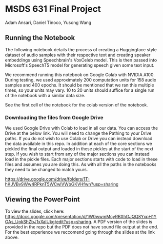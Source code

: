 # MSDS 631 Final Project

Adam Ansari, Daniel Tinoco, Yusong Wang

## Running the Notebook
The following notebook details the process of creating a Huggingface style dataset of audio samples with their respective text and creating speaker embeddings using Speechbrain's VoxCeleb model. This is then passed into Microsoft's SpeechT5 model for generating speech given some text input.

We recommend running this notebook on Google Colab with NVIDIA A100. During testing, we used approximately 200 computation units for 158 audio samples and 400 epochs. It should be mentioned that we ran this multiple times, so your units may vary. 10 to 20 units should suffice for a single run of the notebook with a similar data size.

See the first cell of the notebook for the colab version of the notebook.

### Downloading the files from Google Drive

We used Google Drive with Colab to load in all our data. You can access the Drive at the below link. You will need to change the Pathing to your Drive paths. If you do not wish to use Colab or Drive you can instead download the data available in this repo. In addition at each of the core sections we pickled the final output and loaded in these pickles at the start of the next step. If you wish to start from any of the major sections you can instead load in the pickle files. Each major sections starts with code to load in these files and assumes you are doing this. As with all the paths in the notebooks they need to be changed to match yours. 

https://drive.google.com/drive/folders/1T-hKJVBv9Ww4RPknT5WCwlVWbGKVHfwn?usp=sharing

## Viewing the PowerPoint

To view the slides, click here: https://docs.google.com/presentation/d/1W0wwmMcyRBXhGJQQ8YxpH1YOAs_UpkShZbJ1xXalUkg/edit?usp=sharing. A PDF version of the slides is provided in the repo but the PDF does not have sound file output at the end. For the best experience we reccomend going through the slides at the link above. 